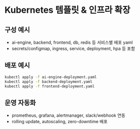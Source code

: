 # Kubernetes 템플릿 & 인프라 확장

## 구성 예시
- ai-engine, backend, frontend, db, redis 등 서비스별 배포 yaml
- secrets/configmap, ingress, service, deployment, hpa 등 포함

## 배포 예시
```bash
kubectl apply -f ai-engine-deployment.yaml
kubectl apply -f backend-deployment.yaml
kubectl apply -f frontend-deployment.yaml
```

## 운영 자동화
- prometheus, grafana, alertmanager, slack/webhook 연동
- rolling update, autoscaling, zero-downtime 배포 